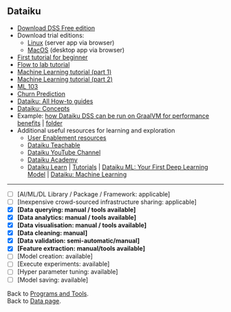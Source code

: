 ## Dataiku

- [Download DSS Free edition](https://www.dataiku.com/dss/trynow/free-edition/)
- Download trial editions:
  - [Linux](https://www.dataiku.com/dss/trynow/linux/) (server app via browser)
  - [MacOS](https://www.dataiku.com/dss/trynow/mac/) (desktop app via browser)
- [First tutorial for beginner](https://www.dataiku.com/learn/guide/tutorials/basics.html)
- [Flow to lab tutorial](https://www.dataiku.com/learn/guide/tutorials/lab.html)
- [Machine Learning tutorial (part 1)](https://www.dataiku.com/learn/guide/tutorials/machine-learning.html)
- [Machine Learning tutorial (part 2)](https://www.dataiku.com/learn/guide/tutorials/machine-learning-02.html)
- [ML 103](https://www.dataiku.com/learn/guide/tutorials/103.html)
- [Churn Prediction](https://www.dataiku.com/learn/guide/tutorials/churn-prediction.html)
- [Dataiku: All How-to guides](https://www.dataiku.com/learn/guide/)
- [Dataiku: Concepts](https://www.dataiku.com/learn/guide/getting-started/universes-and-concepts.html)
- Example: [how Dataiku DSS can be run on GraalVM for performance benefits](../examples/data/dataiku#dataiku-data-science-studio-dss) | [folder](../examples/data/dataiku)
- Additional useful resources for learning and exploration
  - [User Enablement resources](https://pages.dataiku.com/dataiku-dss-user-enablement)
  - [Dataiku Teachable](http://dataiku.teachable.com/courses)
  - [Dataiku YouTube Channel](https://www.youtube.com/channel/UCSMqVwPTmerMiCaL_zKRjBw)
  - [Dataiku Academy](https://academy.dataiku.com/5.1/)
  - [Dataiku Learn](https://www.dataiku.com/learn/) | [Tutorials](https://www.dataiku.com/learn/portals/tutorials.html) | [Dataiku ML: Your First Deep Learning Model](https://academy.dataiku.com/latest/tutorial/machine-learning/deep-learning-first.html) | [Dataiku: Machine Learning](https://academy.dataiku.com/latest/tutorial/machine-learning/skills.html)

---

- [ ] [AI/ML/DL Library / Package / Framework: applicable]
- [ ] [Inexpensive crowd-sourced infrastructure sharing: applicable]
- [x] **[Data querying: manual / tools available]** 
- [x] **[Data analytics: manual / tools available]** 
- [x] **[Data visualisation: manual / tools available]**
- [x] **[Data cleaning: manual]** 
- [x] **[Data validation: semi-automatic/manual]** 
- [x] **[Feature extraction: manual/tools available]** 
- [ ] [Model creation: available] 
- [ ] [Execute experiments: available]
- [ ] [Hyper parameter tuning: available] 
- [ ] [Model saving: available]

Back to [Programs and Tools](./programs-and-tools.md#programs-and-tools). <br/>
Back to [Data page](./README.md#data).